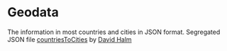 # Geodata
The information in most countries and cities in JSON format. Segregated JSON file [countriesToCities](https://github.com/David-Haim/CountriesToCitiesJSON/blob/master/countriesToCities.json) by [David Halm](https://github.com/David-Haim/)
